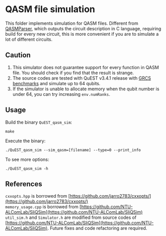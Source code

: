 # QASM file simulation
This folder implements simulation for QASM files.
Different from [QASMParser](https://github.com/oerc0122/QASMParser),
which outputs the circuit description in C language,
requiring build for every new circuit,
this is more convenient if you are to simulate a lot of different circuits.

## Caution
1. This simulator does not guarantee support for every function in QASM file.  You should check if you find that the result is strange.<br>
2. The source codes are tested with QuEST v3.4.1 release with [GRCS benchmarks](https://github.com/sboixo/GRCS) and simulate up to 64 qubits.
3. If the simulator is unable to allocate memory when the qubit number is under 64, you can try increasing `env.numRanks`.

## Usage
Build the binary `QuEST_qasm_sim`:
```
make
```
Execute the binary:
```
./QuEST_qasm_sim --sim_qasm=[filename] --type=0 --print_info
```
To see more options:
```
./QuEST_qasm_sim -h
```

## References
`cxxopts.hpp` is borrowed from [https://github.com/jarro2783/cxxopts/](https://github.com/jarro2783/cxxopts/) <br>
`memory_usage.cpp` is borrowed from [https://github.com/NTU-ALComLab/SliQSim](https://github.com/NTU-ALComLab/SliQSim) <br>
`util_sim.h` and `Simulator.h` are modified from source codes of [https://github.com/NTU-ALComLab/SliQSim](https://github.com/NTU-ALComLab/SliQSim).  Future fixes and code refactoring are required.
